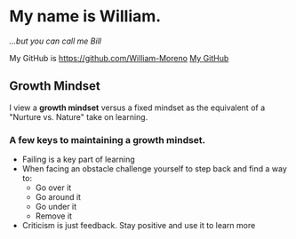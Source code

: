 
# My name is William.
*...but you can call me Bill*

My GitHub is https://github.com/William-Moreno
[My GitHub](https://github.com/William-Moreno)

## Growth Mindset

I view a **growth mindset** versus a fixed mindset as the equivalent of a "Nurture vs. Nature" take on learning.

### A few keys to maintaining a growth mindset.
- Failing is a key part of learning
- When facing an obstacle challenge yourself to step back and find a way to:
  - Go over it
  - Go around it
  - Go under it
  - Remove it
- Criticism is just feedback. Stay positive and use it to learn more




